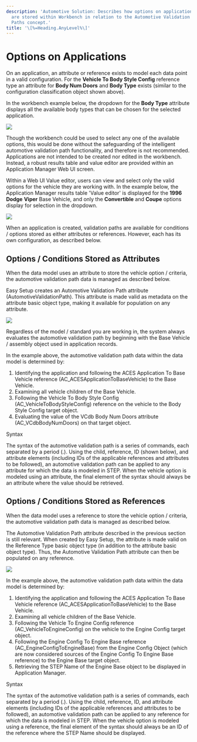 ```yaml
---
description: 'Automotive Solution: Describes how options on applications
  are stored within Workbench in relation to the Automotive Validation
  Paths concept.'
title: '\[%=Heading.AnyLevel%\]'
---
```


Options on Applications
=======================

On an application, an attribute or reference exists to model each data
point in a valid configuration. For the **Vehicle To Body Style Config**
reference type an attribute for **Body Num Doors** and **Body Type**
exists (similar to the configuration classification object shown above).

In the workbench example below, the dropdown for the **Body Type**
attribute displays all the available body types that can be chosen for
the selected application.

![](../../../Resources/Images/QS/BodyTypeOptions.png)

Though the workbench could be used to select any one of the available
options, this would be done without the safeguarding of the intelligent
automotive validation path functionality, and therefore is not
recommended. Applications are not intended to be created nor edited in
the workbench. Instead, a robust results table and value editor are
provided within an Application Manager Web UI screen.

Within a Web UI Value editor, users can view and select only the valid
options for the vehicle they are working with. In the example below, the
Application Manager results table \'Value editor\' is displayed for the
**1996 Dodge** **Viper** Base Vehicle, and only the **Convertible** and
**Coupe** options display for selection in the dropdown.

![](../../../Resources/Images/QS/DodgeViperBodyTypeWebUI.png)

When an application is created, validation paths are available for
conditions / options stored as either attributes or references. However,
each has its own configuration, as described below.

Options / Conditions Stored as Attributes
-----------------------------------------

When the data model uses an attribute to store the vehicle option /
criteria, the automotive validation path data is managed as described
below.

Easy Setup creates an Automotive Validation Path attribute
(AutomotiveValidationPath). This attribute is made valid as metadata on
the attribute basic object type, making it available for population on
any attribute.

![](../../../Resources/Images/QS/AttValidationPath.png)

Regardless of the model / standard you are working in, the system always
evaluates the automotive validation path by beginning with the Base
Vehicle / assembly object used in application records.

In the example above, the automotive validation path data within the
data model is determined by:

1.  Identifying the application and following the ACES Application To
    Base Vehicle reference (AC\_ACESApplicationToBaseVehicle) to the
    Base Vehicle.
2.  Examining all vehicle children of the Base Vehicle.
3.  Following the Vehicle To Body Style Config
    (AC\_VehicleToBodyStyleConfig) reference on the vehicle to the Body
    Style Config target object.
4.  Evaluating the value of the VCdb Body Num Doors attribute
    (AC\_VCdbBodyNumDoors) on that target object.

Syntax

The syntax of the automotive validation path is a series of commands,
each separated by a period (.). Using the child, reference, ID (shown
below), and attribute elements (including IDs of the applicable
references and attributes to be followed), an automotive validation path
can be applied to any attribute for which the data is modeled in STEP.
When the vehicle option is modeled using an attribute, the final element
of the syntax should always be an attribute where the value should be
retrieved.

Options / Conditions Stored as References
-----------------------------------------

When the data model uses a reference to store the vehicle option /
criteria, the automotive validation path data is managed as described
below.

The Automotive Validation Path attribute described in the previous
section is still relevant. When created by Easy Setup, the attribute is
made valid on the Reference Type basic object type (in addition to the
attribute basic object type). Thus, the Automotive Validation Path
attribute can then be populated on any reference.

![](../../../Resources/Images/QS/ReferenceValidationPath.png)

In the example above, the automotive validation path data within the
data model is determined by:

1.  Identifying the application and following the ACES Application To
    Base Vehicle reference (AC\_ACESApplicationToBaseVehicle) to the
    Base Vehicle.
2.  Examining all vehicle children of the Base Vehicle.
3.  Following the Vehicle To Engine Config reference
    (AC\_VehicleToEngineConfig) on the vehicle to the Engine Config
    target object.
4.  Following the Engine Config To Engine Base reference
    (AC\_EngineConfigToEngineBase) from the Engine Config Object (which
    are now considered sources of the Engine Config To Engine Base
    reference) to the Engine Base target object.
5.  Retrieving the STEP Name of the Engine Base object to be displayed
    in Application Manager.

Syntax

The syntax of the automotive validation path is a series of commands,
each separated by a period (.). Using the child, reference, ID, and
attribute elements (including IDs of the applicable references and
attributes to be followed), an automotive validation path can be applied
to any reference for which the data is modeled in STEP. When the vehicle
option is modeled using a reference, the final element of the syntax
should always be an ID of the reference where the STEP Name should be
displayed.
